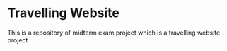 # Travelling Website

This is a repository of midterm exam project which is a travelling website project
